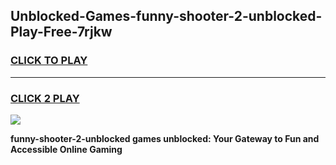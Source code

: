 
## Unblocked-Games-funny-shooter-2-unblocked-Play-Free-7rjkw
<h3>
<a href="https://premium76.site?title=funny-shooter-2-unblocked&ref=12A">CLICK TO PLAY</a></h3>
<hr>

<h3>
<a href="https://premium76.site?title=funny-shooter-2-unblocked&ref=12A">CLICK 2 PLAY</a>
  
</h3>

<a href="https://premium76.site?title=funny-shooter-2-unblocked&ref=12A"><img src="https://clearcache.store/games.png"></a>


**funny-shooter-2-unblocked games unblocked: Your Gateway to Fun and Accessible Online Gaming**
